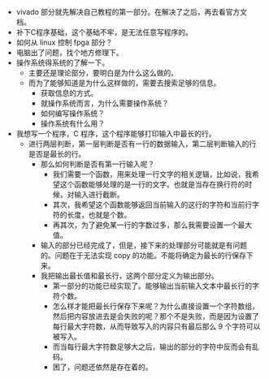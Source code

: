 - vivado 部分就先解决自己教程的第一部分。在解决了之后，再去看官方文档。
- 补下C程序基础，这个基础不牢，是无法任意写程序的。
- 如何从 linux 控制 fpga 部分？
- 电脑出了问题，找个地方修理下。
- 操作系统得系统的了解一下。
	- 主要还是理论部分，要明白是为什么这么做的。
	- 而为了能够知道是为什么这样做的，需要去搜索足够的信息。
		- 获取信息的方式。
		- 就操作系统而言，为什么需要操作系统？
		- 如何编写操作系统？
		- 操作系统有什么用？
- 我想写一个程序，C 程序，这个程序能够打印输入中最长的行。
	- 进行两层判断，第一层判断是否有一行的数据输入，第二层判断输入的行是否是最长的行。
		- 那么如何判断是否有第一行输入呢？
			- 我们需要一个函数，用来处理一行文字的相关逻辑，比如说，我希望这个函数能够处理的是一行的文字。也就是当存在换行符的时候，对输入进行截断。
			- 其次，我希望这个函数能够返回当前输入的这行的字符和当前行字符的长度，也就是个数。
			- 再其次，为了避免某一行的字数过多，那么我需要设置一个最大值。
		- 输入的部分已经完成了，但是，接下来的处理部分可能就是有问题的。问题在于无法实现 copy 的功能。不能将确定为最长的行保存下来。
		- 我把输出最长值和最长行，这两个部分定义为输出部分。
			- 第一部分的功能已经实现了。能够输出当前输入文本中最长行的字符个数。
			- 怎么样才能把最长行保存下来呢？为什么直接设置一个字符数组，然后把内容放进去是会失败的呢？那个不是失败，而是因为设置了每行最大字符数，从而导致写入的内容只有最后那么 9 个字符可以被写入。
			- 而当每行最大字符数足够大之后，输出的部分的字符中反而会有乱码。
			- 困了，问题还依然是存在着的。